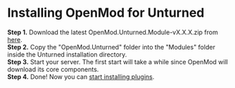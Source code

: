 # Installing OpenMod for Unturned

**Step 1.** Download the latest OpenMod.Unturned.Module-vX.X.X.zip from [here](https://github.com/openmod/OpenMod/releases/latest).  
**Step 2.** Copy the "OpenMod.Unturned" folder into the "Modules" folder inside the Unturned installation directory.  
**Step 3.** Start your server. The first start will take a while since OpenMod will download its core components.  
**Step 4.** Done! Now you can [start installing plugins](../plugins.md).